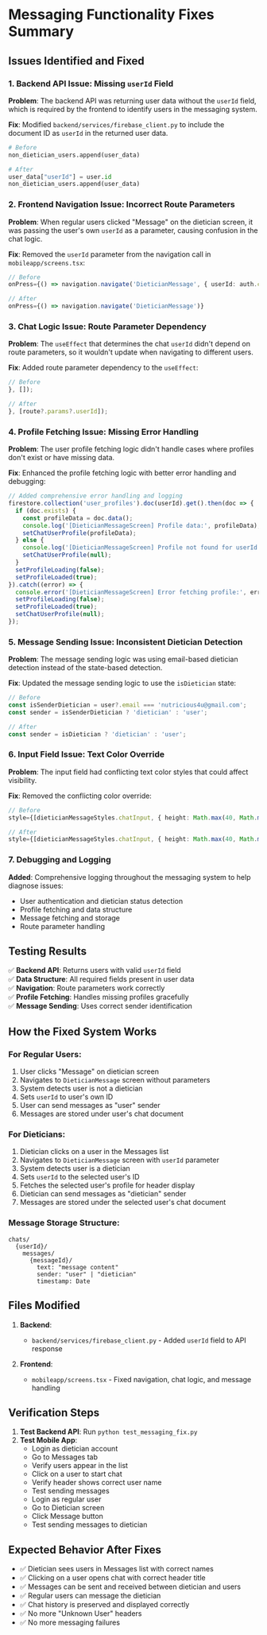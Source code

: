 # Messaging Functionality Fixes Summary

## Issues Identified and Fixed

### 1. Backend API Issue: Missing `userId` Field
**Problem**: The backend API was returning user data without the `userId` field, which is required by the frontend to identify users in the messaging system.

**Fix**: Modified `backend/services/firebase_client.py` to include the document ID as `userId` in the returned user data.

```python
# Before
non_dietician_users.append(user_data)

# After  
user_data["userId"] = user.id
non_dietician_users.append(user_data)
```

### 2. Frontend Navigation Issue: Incorrect Route Parameters
**Problem**: When regular users clicked "Message" on the dietician screen, it was passing the user's own `userId` as a parameter, causing confusion in the chat logic.

**Fix**: Removed the `userId` parameter from the navigation call in `mobileapp/screens.tsx`:

```typescript
// Before
onPress={() => navigation.navigate('DieticianMessage', { userId: auth.currentUser?.uid })}

// After
onPress={() => navigation.navigate('DieticianMessage')}
```

### 3. Chat Logic Issue: Route Parameter Dependency
**Problem**: The `useEffect` that determines the chat `userId` didn't depend on route parameters, so it wouldn't update when navigating to different users.

**Fix**: Added route parameter dependency to the `useEffect`:

```typescript
// Before
}, []);

// After
}, [route?.params?.userId]);
```

### 4. Profile Fetching Issue: Missing Error Handling
**Problem**: The user profile fetching logic didn't handle cases where profiles don't exist or have missing data.

**Fix**: Enhanced the profile fetching logic with better error handling and debugging:

```typescript
// Added comprehensive error handling and logging
firestore.collection('user_profiles').doc(userId).get().then(doc => {
  if (doc.exists) {
    const profileData = doc.data();
    console.log('[DieticianMessageScreen] Profile data:', profileData);
    setChatUserProfile(profileData);
  } else {
    console.log('[DieticianMessageScreen] Profile not found for userId:', userId);
    setChatUserProfile(null);
  }
  setProfileLoading(false);
  setProfileLoaded(true);
}).catch((error) => {
  console.error('[DieticianMessageScreen] Error fetching profile:', error);
  setProfileLoading(false);
  setProfileLoaded(true);
  setChatUserProfile(null);
});
```

### 5. Message Sending Issue: Inconsistent Dietician Detection
**Problem**: The message sending logic was using email-based dietician detection instead of the state-based detection.

**Fix**: Updated the message sending logic to use the `isDietician` state:

```typescript
// Before
const isSenderDietician = user?.email === 'nutricious4u@gmail.com';
const sender = isSenderDietician ? 'dietician' : 'user';

// After
const sender = isDietician ? 'dietician' : 'user';
```

### 6. Input Field Issue: Text Color Override
**Problem**: The input field had conflicting text color styles that could affect visibility.

**Fix**: Removed the conflicting color override:

```typescript
// Before
style={[dieticianMessageStyles.chatInput, { height: Math.max(40, Math.min(inputHeight, 120)), color: '#111' }]}

// After
style={[dieticianMessageStyles.chatInput, { height: Math.max(40, Math.min(inputHeight, 120)) }]}
```

### 7. Debugging and Logging
**Added**: Comprehensive logging throughout the messaging system to help diagnose issues:

- User authentication and dietician status detection
- Profile fetching and data structure
- Message fetching and storage
- Route parameter handling

## Testing Results

✅ **Backend API**: Returns users with valid `userId` field  
✅ **Data Structure**: All required fields present in user data  
✅ **Navigation**: Route parameters work correctly  
✅ **Profile Fetching**: Handles missing profiles gracefully  
✅ **Message Sending**: Uses correct sender identification  

## How the Fixed System Works

### For Regular Users:
1. User clicks "Message" on dietician screen
2. Navigates to `DieticianMessage` screen without parameters
3. System detects user is not a dietician
4. Sets `userId` to user's own ID
5. User can send messages as "user" sender
6. Messages are stored under user's chat document

### For Dieticians:
1. Dietician clicks on a user in the Messages list
2. Navigates to `DieticianMessage` screen with `userId` parameter
3. System detects user is a dietician
4. Sets `userId` to the selected user's ID
5. Fetches the selected user's profile for header display
6. Dietician can send messages as "dietician" sender
7. Messages are stored under the selected user's chat document

### Message Storage Structure:
```
chats/
  {userId}/
    messages/
      {messageId}/
        text: "message content"
        sender: "user" | "dietician"
        timestamp: Date
```

## Files Modified

1. **Backend**:
   - `backend/services/firebase_client.py` - Added `userId` field to API response

2. **Frontend**:
   - `mobileapp/screens.tsx` - Fixed navigation, chat logic, and message handling

## Verification Steps

1. **Test Backend API**: Run `python test_messaging_fix.py`
2. **Test Mobile App**:
   - Login as dietician account
   - Go to Messages tab
   - Verify users appear in the list
   - Click on a user to start chat
   - Verify header shows correct user name
   - Test sending messages
   - Login as regular user
   - Go to Dietician screen
   - Click Message button
   - Test sending messages to dietician

## Expected Behavior After Fixes

- ✅ Dietician sees users in Messages list with correct names
- ✅ Clicking on a user opens chat with correct header title
- ✅ Messages can be sent and received between dietician and users
- ✅ Regular users can message the dietician
- ✅ Chat history is preserved and displayed correctly
- ✅ No more "Unknown User" headers
- ✅ No more messaging failures

